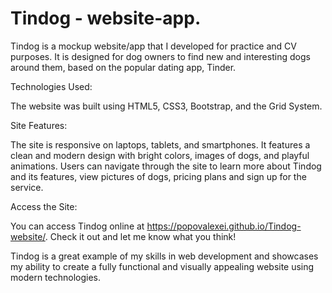 # Tindog - website-app.

Tindog is a mockup website/app that I developed for practice and CV purposes. It is designed for dog owners to find new and interesting dogs around them, based on the popular dating app, Tinder.

Technologies Used:

The website was built using HTML5, CSS3, Bootstrap, and the Grid System.

Site Features:

The site is responsive on laptops, tablets, and smartphones. It features a clean and modern design with bright colors, images of dogs, and playful animations. Users can navigate through the site to learn more about Tindog and its features, view pictures of dogs, pricing plans and sign up for the service. 

Access the Site:

You can access Tindog online at https://popovalexei.github.io/Tindog-website/. Check it out and let me know what you think!

Tindog is a great example of my skills in web development and showcases my ability to create a fully functional and visually appealing website using modern technologies.
